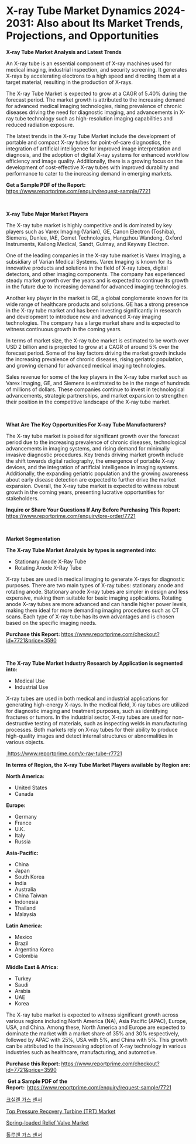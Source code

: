 <p><h1>X-ray Tube Market Dynamics 2024-2031: Also about Its Market Trends, Projections, and Opportunities</h1></p><p><strong>X-ray Tube Market Analysis and Latest Trends</strong></p>
<p><p>An X-ray tube is an essential component of X-ray machines used for medical imaging, industrial inspection, and security screening. It generates X-rays by accelerating electrons to a high speed and directing them at a target material, resulting in the production of X-rays.</p><p>The X-ray Tube Market is expected to grow at a CAGR of 5.40% during the forecast period. The market growth is attributed to the increasing demand for advanced medical imaging technologies, rising prevalence of chronic diseases driving the need for diagnostic imaging, and advancements in X-ray tube technology such as high-resolution imaging capabilities and reduced radiation exposure.</p><p>The latest trends in the X-ray Tube Market include the development of portable and compact X-ray tubes for point-of-care diagnostics, the integration of artificial intelligence for improved image interpretation and diagnosis, and the adoption of digital X-ray systems for enhanced workflow efficiency and image quality. Additionally, there is a growing focus on the development of cost-effective X-ray tubes with improved durability and performance to cater to the increasing demand in emerging markets.</p></p>
<p><strong>Get a Sample PDF of the Report:&nbsp;</strong> <a href="https://www.reportprime.com/enquiry/request-sample/7721">https://www.reportprime.com/enquiry/request-sample/7721</a></p>
<p>&nbsp;</p>
<p><strong>X-ray Tube Major Market Players</strong></p>
<p><p>The X-ray tube market is highly competitive and is dominated by key players such as Varex Imaging (Varian), GE, Canon Electron (Toshiba), Siemens, Dunlee, IAE, Comet Technologies, Hangzhou Wandong, Oxford Instruments, Kailong Medical, Sandt, Gulmay, and Keyway Electron.</p><p>One of the leading companies in the X-ray tube market is Varex Imaging, a subsidiary of Varian Medical Systems. Varex Imaging is known for its innovative products and solutions in the field of X-ray tubes, digital detectors, and other imaging components. The company has experienced steady market growth over the years and is expected to continue its growth in the future due to increasing demand for advanced imaging technologies.</p><p>Another key player in the market is GE, a global conglomerate known for its wide range of healthcare products and solutions. GE has a strong presence in the X-ray tube market and has been investing significantly in research and development to introduce new and advanced X-ray imaging technologies. The company has a large market share and is expected to witness continuous growth in the coming years.</p><p>In terms of market size, the X-ray tube market is estimated to be worth over USD 2 billion and is projected to grow at a CAGR of around 5% over the forecast period. Some of the key factors driving the market growth include the increasing prevalence of chronic diseases, rising geriatric population, and growing demand for advanced medical imaging technologies.</p><p>Sales revenue for some of the key players in the X-ray tube market such as Varex Imaging, GE, and Siemens is estimated to be in the range of hundreds of millions of dollars. These companies continue to invest in technological advancements, strategic partnerships, and market expansion to strengthen their position in the competitive landscape of the X-ray tube market.</p></p>
<p>&nbsp;</p>
<p><strong>What Are The Key Opportunities For X-ray Tube Manufacturers?</strong></p>
<p><p>The X-ray tube market is poised for significant growth over the forecast period due to the increasing prevalence of chronic diseases, technological advancements in imaging systems, and rising demand for minimally invasive diagnostic procedures. Key trends driving market growth include the shift towards digital radiography, the emergence of portable X-ray devices, and the integration of artificial intelligence in imaging systems. Additionally, the expanding geriatric population and the growing awareness about early disease detection are expected to further drive the market expansion. Overall, the X-ray tube market is expected to witness robust growth in the coming years, presenting lucrative opportunities for stakeholders.</p></p>
<p><strong>Inquire or Share Your Questions If Any Before Purchasing This Report:</strong> <a href="https://www.reportprime.com/enquiry/pre-order/7721">https://www.reportprime.com/enquiry/pre-order/7721</a></p>
<p>&nbsp;</p>
<p><strong>Market Segmentation</strong></p>
<p><strong>The X-ray Tube Market Analysis by types is segmented into:</strong></p>
<p><ul><li>Stationary Anode X-Ray Tube</li><li>Rotating Anode X-Ray Tube</li></ul></p>
<p><p>X-ray tubes are used in medical imaging to generate X-rays for diagnostic purposes. There are two main types of X-ray tubes: stationary anode and rotating anode. Stationary anode X-ray tubes are simpler in design and less expensive, making them suitable for basic imaging applications. Rotating anode X-ray tubes are more advanced and can handle higher power levels, making them ideal for more demanding imaging procedures such as CT scans. Each type of X-ray tube has its own advantages and is chosen based on the specific imaging needs.</p></p>
<p><strong>Purchase this Report:&nbsp;</strong><a href="https://www.reportprime.com/checkout?id=7721&price=3590">https://www.reportprime.com/checkout?id=7721&price=3590</a></p>
<p>&nbsp;</p>
<p><strong>The X-ray Tube Market Industry Research by Application is segmented into:</strong></p>
<p><ul><li>Medical Use</li><li>Industrial Use</li></ul></p>
<p><p>X-ray tubes are used in both medical and industrial applications for generating high-energy X-rays. In the medical field, X-ray tubes are utilized for diagnostic imaging and treatment purposes, such as identifying fractures or tumors. In the industrial sector, X-ray tubes are used for non-destructive testing of materials, such as inspecting welds in manufacturing processes. Both markets rely on X-ray tubes for their ability to produce high-quality images and detect internal structures or abnormalities in various objects.</p></p>
<p><a href="https://www.reportprime.com/x-ray-tube-r7721">&nbsp;https://www.reportprime.com/x-ray-tube-r7721</a></p>
<p><strong>In terms of Region, the X-ray Tube Market Players available by Region are:</strong></p>
<p>
    <p> <strong> North America: </strong>
        <ul>
            <li>United States</li>
            <li>Canada</li>
        </ul>
        </p> 
    <p> <strong> Europe: </strong>
        <ul>
            <li>Germany</li>
            <li>France</li>
            <li>U.K.</li>
            <li>Italy</li>
            <li>Russia</li>
        </ul>
        </p> 
    <p> <strong> Asia-Pacific: </strong>
        <ul>
            <li>China</li>
            <li>Japan</li>
            <li>South Korea</li>
            <li>India</li>
            <li>Australia</li>
            <li>China Taiwan</li>
            <li>Indonesia</li>
            <li>Thailand</li>
            <li>Malaysia</li>
        </ul>
        </p> 
    <p> <strong> Latin America: </strong>
        <ul>
            <li>Mexico</li>
            <li>Brazil</li>
            <li>Argentina Korea</li>
            <li>Colombia</li>
        </ul>
        </p> 
    <p> <strong> Middle East & Africa: </strong>
        <ul>
            <li>Turkey</li>
            <li>Saudi</li>
            <li>Arabia</li>
            <li>UAE</li>
            <li>Korea</li>
        </ul>
    </p>
    </p>
<p><p>The X-ray tube market is expected to witness significant growth across various regions including North America (NA), Asia Pacific (APAC), Europe, USA, and China. Among these, North America and Europe are expected to dominate the market with a market share of 35% and 30% respectively, followed by APAC with 25%, USA with 5%, and China with 5%. This growth can be attributed to the increasing adoption of X-ray technology in various industries such as healthcare, manufacturing, and automotive.</p></p>
<p><strong>Purchase this Report: </strong><a href="https://www.reportprime.com/checkout?id=7721&price=3590">https://www.reportprime.com/checkout?id=7721&price=3590</a></p>
<p>&nbsp;<strong>Get a Sample PDF of the Report:&nbsp;&nbsp;</strong><a href="https://www.reportprime.com/enquiry/request-sample/7721">https://www.reportprime.com/enquiry/request-sample/7721</a></p>
<p><strong></strong></p>
<p><p><a href="https://github.com/vsckjg50460/Market-Research-Report-List-3/blob/main/586164977109.md">크실렌 가스 센서</a></p><p><a href="https://github.com/LiamDavis60/Market-Research-Report-List-2/blob/main/top-pressure-recovery-turbine-trt-market.md">Top Pressure Recovery Turbine (TRT) Market</a></p><p><a href="https://github.com/Hazelklievgspy6vdcsmu106w/Market-Research-Report-List-3/blob/main/spring-loaded-relief-valve-market.md">Spring-loaded Relief Valve Market</a></p><p><a href="https://github.com/akzkkws047661437/Market-Research-Report-List-3/blob/main/778198777108.md">톨루엔 가스 센서</a></p></p>